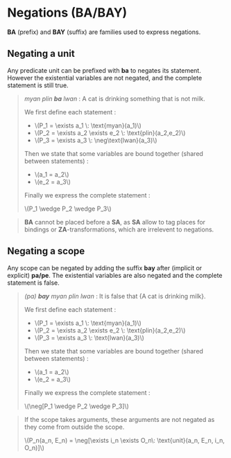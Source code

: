 # Negations (BA/BAY)

**BA** (prefix) and **BAY** (suffix) are families used to express negations.

## Negating a unit

Any predicate unit can be prefixed with **ba** to negates its statement.
However the existential variables are not negated, and the complete statement
is still true.

> *myan plin **ba** lwan* : A cat is drinking something that is not milk.
>
> We first define each statement :
>
> - \\(P_1 = \exists a_1 \\: \text{myan}(a_1)\\)
> - \\(P_2 = \exists a_2 \exists e_2 \\: \text{plin}(a_2,e_2)\\)
> - \\(P_3 = \exists a_3 \\: \neg\text{lwan}(a_3)\\)
>
> Then we state that some variables are bound together (shared between
> statements) :
>
> - \\(a_1 = a_2\\)
> - \\(e_2 = a_3\\)
>
> Finally we express the complete statement :
>
> \\(P_1 \wedge P_2 \wedge P_3\\)

> **BA** cannot be placed before a **SA**, as **SA** allow to tag places for
> bindings or **ZA**-transformations, which are irrelevent to negations.

## Negating a scope

Any scope can be negated by adding the suffix **bay** after (implicit or
explicit) **pa/pe**. The existential variables are also negated and the complete
statement is false.

> *(pa) **bay** myan plin lwan* : It is false that {A cat is drinking milk}.
>
> We first define each statement :
>
> - \\(P_1 = \exists a_1 \\: \text{myan}(a_1)\\)
> - \\(P_2 = \exists a_2 \exists e_2 \\: \text{plin}(a_2,e_2)\\)
> - \\(P_3 = \exists a_3 \\: \text{lwan}(a_3)\\)
>
> Then we state that some variables are bound together (shared between
> statements) :
>
> - \\(a_1 = a_2\\)
> - \\(e_2 = a_3\\)
>
> Finally we express the complete statement :
>
> \\(\neg[P_1 \wedge P_2 \wedge P_3]\\)

> If the scope takes arguments, these arguments are not negated as they come
> from outside the scope.
> 
> \\(P_n(a_n, E_n) = \neg[\exists i_n \exists O_n\\: \text{unit}(a_n, E_n, i_n, O_n)]\\)